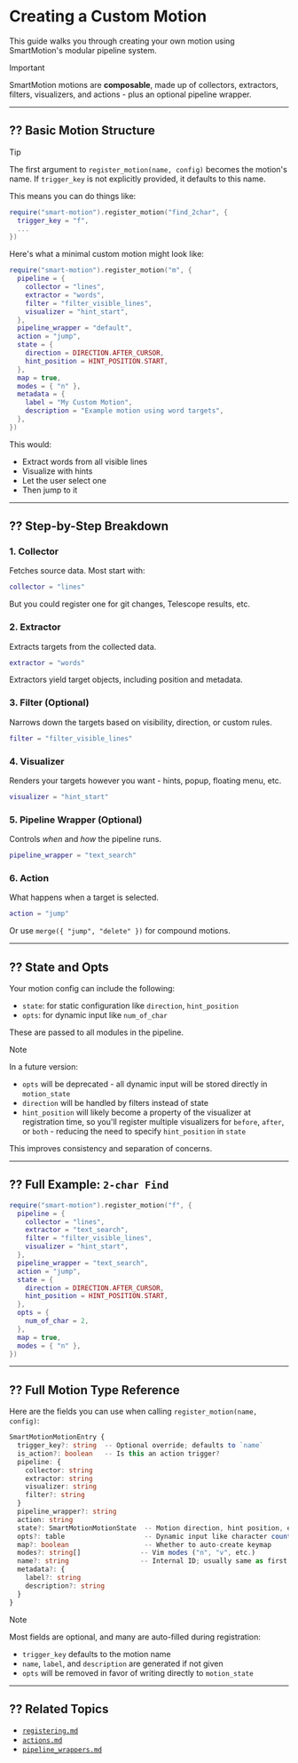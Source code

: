 # Creating a Custom Motion

This guide walks you through creating your own motion using SmartMotion's modular pipeline system.

> [!IMPORTANT]
> SmartMotion motions are **composable**, made up of collectors, extractors, filters, visualizers, and actions - plus an optional pipeline wrapper.

---

## ?? Basic Motion Structure

> [!TIP]
> The first argument to `register_motion(name, config)` becomes the motion's name. If `trigger_key` is not explicitly provided, it defaults to this name.
>
> This means you can do things like:
>
> ```lua
> require("smart-motion").register_motion("find_2char", {
>   trigger_key = "f",
>   ...
> })
> ```

Here's what a minimal custom motion might look like:

```lua
require("smart-motion").register_motion("m", {
  pipeline = {
    collector = "lines",
    extractor = "words",
    filter = "filter_visible_lines",
    visualizer = "hint_start",
  },
  pipeline_wrapper = "default",
  action = "jump",
  state = {
    direction = DIRECTION.AFTER_CURSOR,
    hint_position = HINT_POSITION.START,
  },
  map = true,
  modes = { "n" },
  metadata = {
    label = "My Custom Motion",
    description = "Example motion using word targets",
  },
})
```

This would:

- Extract words from all visible lines
- Visualize with hints
- Let the user select one
- Then jump to it

---

## ?? Step-by-Step Breakdown

### 1. Collector

Fetches source data. Most start with:

```lua
collector = "lines"
```

But you could register one for git changes, Telescope results, etc.

### 2. Extractor

Extracts targets from the collected data.

```lua
extractor = "words"
```

Extractors yield target objects, including position and metadata.

### 3. Filter (Optional)

Narrows down the targets based on visibility, direction, or custom rules.

```lua
filter = "filter_visible_lines"
```

### 4. Visualizer

Renders your targets however you want - hints, popup, floating menu, etc.

```lua
visualizer = "hint_start"
```

### 5. Pipeline Wrapper (Optional)

Controls _when_ and _how_ the pipeline runs.

```lua
pipeline_wrapper = "text_search"
```

### 6. Action

What happens when a target is selected.

```lua
action = "jump"
```

Or use `merge({ "jump", "delete" })` for compound motions.

---

## ?? State and Opts

Your motion config can include the following:

- `state`: for static configuration like `direction`, `hint_position`
- `opts`: for dynamic input like `num_of_char`

These are passed to all modules in the pipeline.

> [!NOTE]
> In a future version:
>
> - `opts` will be deprecated - all dynamic input will be stored directly in `motion_state`
> - `direction` will be handled by filters instead of state
> - `hint_position` will likely become a property of the visualizer at registration time, so you'll register multiple visualizers for `before`, `after`, or `both` - reducing the need to specify `hint_position` in `state`
>
> This improves consistency and separation of concerns.

---

## ?? Full Example: `2-char Find`

```lua
require("smart-motion").register_motion("f", {
  pipeline = {
    collector = "lines",
    extractor = "text_search",
    filter = "filter_visible_lines",
    visualizer = "hint_start",
  },
  pipeline_wrapper = "text_search",
  action = "jump",
  state = {
    direction = DIRECTION.AFTER_CURSOR,
    hint_position = HINT_POSITION.START,
  },
  opts = {
    num_of_char = 2,
  },
  map = true,
  modes = { "n" },
})
```

---

## ?? Full Motion Type Reference

Here are the fields you can use when calling `register_motion(name, config)`:

```ts
SmartMotionMotionEntry {
  trigger_key?: string  -- Optional override; defaults to `name`
  is_action?: boolean   -- Is this an action trigger?
  pipeline: {
    collector: string
    extractor: string
    visualizer: string
    filter?: string
  }
  pipeline_wrapper?: string
  action: string
  state?: SmartMotionMotionState  -- Motion direction, hint position, etc.
  opts?: table                    -- Dynamic input like character count (deprecated soon)
  map?: boolean                   -- Whether to auto-create keymap
  modes?: string[]               -- Vim modes ("n", "v", etc.)
  name?: string                  -- Internal ID; usually same as first argument
  metadata?: {
    label?: string
    description?: string
  }
}
```

> [!NOTE]
> Most fields are optional, and many are auto-filled during registration:
>
> - `trigger_key` defaults to the motion name
> - `name`, `label`, and `description` are generated if not given
> - `opts` will be removed in favor of writing directly to `motion_state`

---

## ?? Related Topics

- [`registering.md`](./registering.md)
- [`actions.md`](./actions.md)
- [`pipeline_wrappers.md`](./pipeline_wrappers.md)
